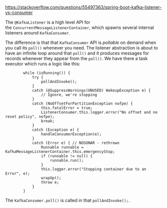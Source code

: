 https://stackoverflow.com/questions/55497363/spring-boot-kafka-listener-vs-consumer

The `@KafkaListener` is a high level API for the `ConcurrentMessageListenerContainer`, which spawns several internal listeners around `KafkaConsumer`.

The difference is that that `KafkaConsumer` API is _pollable_ on demand when you call its `poll()` whenever you need. The listener abstraction is about to have an infinite loop around that `poll()` and it produces messages for records whenever they appear from the `poll()`. We have there a task executor which runs a logic like this:

```
        while (isRunning()) {
            try {
                pollAndInvoke();
            }
            catch (@SuppressWarnings(UNUSED) WakeupException e) {
                // Ignore, we're stopping
            }
            catch (NoOffsetForPartitionException nofpe) {
                this.fatalError = true;
                ListenerConsumer.this.logger.error("No offset and no reset policy", nofpe);
                break;
            }
            catch (Exception e) {
                handleConsumerException(e);
            }
            catch (Error e) { // NOSONAR - rethrown
                Runnable runnable = KafkaMessageListenerContainer.this.emergencyStop;
                if (runnable != null) {
                    runnable.run();
                }
                this.logger.error("Stopping container due to an Error", e);
                wrapUp();
                throw e;
            }
        }
```

The `KafkaConsumer.poll()` is called in that `pollAndInvoke();`.
